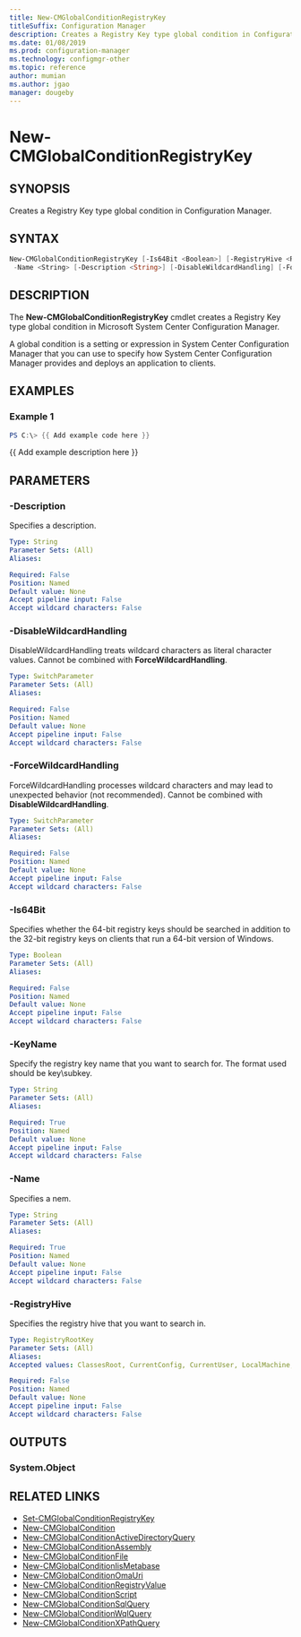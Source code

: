 ```yaml
---
title: New-CMGlobalConditionRegistryKey
titleSuffix: Configuration Manager
description: Creates a Registry Key type global condition in Configuration Manager.
ms.date: 01/08/2019
ms.prod: configuration-manager
ms.technology: configmgr-other
ms.topic: reference
author: mumian
ms.author: jgao
manager: dougeby
---
```


# New-CMGlobalConditionRegistryKey

## SYNOPSIS

Creates a Registry Key type global condition in Configuration Manager.

## SYNTAX

```powershell
New-CMGlobalConditionRegistryKey [-Is64Bit <Boolean>] [-RegistryHive <RegistryRootKey>] -KeyName <String>
 -Name <String> [-Description <String>] [-DisableWildcardHandling] [-ForceWildcardHandling]
```

## DESCRIPTION

The **New-CMGlobalConditionRegistryKey** cmdlet creates a Registry Key type global condition in Microsoft System Center Configuration Manager.

A global condition is a setting or expression in System Center Configuration Manager that you can use to specify how System Center Configuration Manager provides and deploys an application to clients.

## EXAMPLES

### Example 1

```powershell
PS C:\> {{ Add example code here }}
```

{{ Add example description here }}

## PARAMETERS

### -Description

Specifies a description.

```yaml
Type: String
Parameter Sets: (All)
Aliases:

Required: False
Position: Named
Default value: None
Accept pipeline input: False
Accept wildcard characters: False
```

### -DisableWildcardHandling

DisableWildcardHandling treats wildcard characters as literal character values. Cannot be combined with **ForceWildcardHandling**.

```yaml
Type: SwitchParameter
Parameter Sets: (All)
Aliases:

Required: False
Position: Named
Default value: None
Accept pipeline input: False
Accept wildcard characters: False
```

### -ForceWildcardHandling

ForceWildcardHandling processes wildcard characters and may lead to unexpected behavior (not recommended). Cannot be combined with **DisableWildcardHandling**.

```yaml
Type: SwitchParameter
Parameter Sets: (All)
Aliases:

Required: False
Position: Named
Default value: None
Accept pipeline input: False
Accept wildcard characters: False
```

### -Is64Bit

Specifies whether the 64-bit registry keys should be searched in addition to the 32-bit registry keys on clients that run a 64-bit version of Windows.

```yaml
Type: Boolean
Parameter Sets: (All)
Aliases:

Required: False
Position: Named
Default value: None
Accept pipeline input: False
Accept wildcard characters: False
```

### -KeyName

Specify the registry key name that you want to search for. The format used should be key\subkey.

```yaml
Type: String
Parameter Sets: (All)
Aliases:

Required: True
Position: Named
Default value: None
Accept pipeline input: False
Accept wildcard characters: False
```

### -Name

Specifies a nem.

```yaml
Type: String
Parameter Sets: (All)
Aliases:

Required: True
Position: Named
Default value: None
Accept pipeline input: False
Accept wildcard characters: False
```

### -RegistryHive

Specifies the registry hive that you want to search in.

```yaml
Type: RegistryRootKey
Parameter Sets: (All)
Aliases:
Accepted values: ClassesRoot, CurrentConfig, CurrentUser, LocalMachine, Users

Required: False
Position: Named
Default value: None
Accept pipeline input: False
Accept wildcard characters: False
```

## OUTPUTS

### System.Object

## RELATED LINKS

- [Set-CMGlobalConditionRegistryKey](./Set-CMGlobalConditionRegistryKey.md)
- [New-CMGlobalCondition](./New-CMGlobalCondition.md)
- [New-CMGlobalConditionActiveDirectoryQuery](./New-CMGlobalConditionActiveDirectoryQuery.md)
- [New-CMGlobalConditionAssembly](./New-CMGlobalConditionAssembly.md)
- [New-CMGlobalConditionFile](./Set-CMGlobalConditionFile.md)
- [New-CMGlobalConditionIisMetabase](./Set-CMGlobalConditionIisMetabase.md)
- [New-CMGlobalConditionOmaUri](./Set-CMGlobalConditionOmaUri.md)
- [New-CMGlobalConditionRegistryValue](./Set-CMGlobalConditionRegistryValue.md)
- [New-CMGlobalConditionScript](./Set-CMGlobalConditionScript.md)
- [New-CMGlobalConditionSqlQuery](./Set-CMGlobalConditionSqlQuery.md)
- [New-CMGlobalConditionWqlQuery](./Set-CMGlobalConditionWqlQuery.md)
- [New-CMGlobalConditionXPathQuery](./Set-CMGlobalConditionXpathQuery.md)